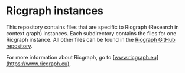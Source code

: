 # Ricgraph instances
This repository contains files that are specific
to Ricgraph (Research in context graph) instances.
Each subdirectory contains the files for one Ricgraph instance.
All other files can be found in the
[Ricgraph GitHub repository](https://github.com/UtrechtUniversity/ricgraph).

For more information about 
Ricgraph, go to [www.ricgraph.eu](https://www.ricgraph.eu).
